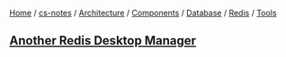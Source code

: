 [Home](https://mengxianbin.github.io) /
[cs-notes](https://mengxianbin.github.io/cs-notes/site) /
[Architecture](https://mengxianbin.github.io/cs-notes/site/Architecture) /
[Components](https://mengxianbin.github.io/cs-notes/site/Architecture/Components) /
[Database](https://mengxianbin.github.io/cs-notes/site/Architecture/Components/Database) /
[Redis](https://mengxianbin.github.io/cs-notes/site/Architecture/Components/Database/Redis) /
[Tools](https://mengxianbin.github.io/cs-notes/site/Architecture/Components/Database/Redis/Tools)

## [Another Redis Desktop Manager](https://mengxianbin.github.io/cs-notes/site/Architecture/Components/Database/Redis/Tools/Another%20Redis%20Desktop%20Manager)
